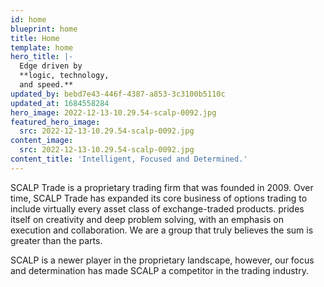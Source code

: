 ```yaml
---
id: home
blueprint: home
title: Home
template: home
hero_title: |-
  Edge driven by 
  **logic, technology,
  and speed.**
updated_by: bebd7e43-446f-4387-a853-3c3100b5110c
updated_at: 1684558284
hero_image: 2022-12-13-10.29.54-scalp-0092.jpg
featured_hero_image:
  src: 2022-12-13-10.29.54-scalp-0092.jpg
content_image:
  src: 2022-12-13-10.29.54-scalp-0092.jpg
content_title: 'Intelligent, Focused and Determined.'
---
```


SCALP Trade is a proprietary trading firm that was founded in 2009. Over time, SCALP Trade has expanded its core business of options trading to include virtually every asset class of exchange-traded products. prides itself on creativity and deep problem solving, with an emphasis on execution and collaboration. We are a group that truly believes the sum is greater than the parts.

SCALP is a newer player in the proprietary landscape, however, our focus and determination has made SCALP a competitor in the trading industry.
